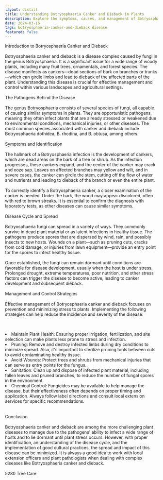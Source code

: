 ```yaml
---
layout: distill
title: Understanding Botryosphaeria Canker and Dieback in Plants
description: Explore the symptoms, causes, and management of Botryosphaeria canker and dieback in plants.
date: 2024-03-16
tags: botryosphaeria-canker-and-dieback disease
featured: false
---
```


Introduction to Botryosphaeria Canker and Dieback<br /><br />Botryosphaeria canker and dieback is a disease complex caused by fungi in the genus Botryosphaeria. It is a significant issue for a wide range of woody plants, including many fruit trees, ornamentals, and forest species. The disease manifests as cankers—dead sections of bark on branches or trunks—which can girdle limbs and lead to dieback of the affected parts of the plant. Understanding this disease is crucial for effective management and control within various landscapes and agricultural settings.<br /><br />The Pathogens Behind the Disease<br /><br />The genus Botryosphaeria consists of several species of fungi, all capable of causing similar symptoms in plants. They are opportunistic pathogens, meaning they often infect plants that are already stressed or weakened due to environmental conditions, mechanical injuries, or other diseases. The most common species associated with canker and dieback include Botryosphaeria dothidea, B. rhodina, and B. obtusa, among others.<br /><br />Symptoms and Identification<br /><br />The hallmark of a Botryosphaeria infection is the development of cankers, which are dead areas on the bark of a tree or shrub. As the infection progresses, these cankers expand, and the center of the canker may crack and ooze sap. Leaves on affected branches may yellow and wilt, and in severe cases, the canker can girdle the stem, cutting off the flow of water and nutrients and leading to dieback of the branch or even the entire plant.<br /><br />To correctly identify a Botryosphaeria canker, a closer examination of the canker is needed. Under the bark, the wood may appear discolored, often with red to brown streaks. It is essential to confirm the diagnosis with laboratory tests, as other diseases can cause similar symptoms.<br /><br />Disease Cycle and Spread<br /><br />Botryosphaeria fungi can spread in a variety of ways. They commonly survive in dead plant material or as latent infections in healthy tissue. The pathogens produce spores that are dispersed by wind, rain, and possibly insects to new hosts. Wounds on a plant—such as pruning cuts, cracks from cold damage, or injuries from lawn equipment—provide an entry point for the spores to infect healthy tissue.<br /><br />Once established, the fungi can remain dormant until conditions are favorable for disease development, usually when the host is under stress. Prolonged drought, extreme temperatures, poor nutrition, and other stress factors can trigger the disease to become active, leading to canker development and subsequent dieback.<br /><br />Management and Control Strategies<br /><br />Effective management of Botryosphaeria canker and dieback focuses on prevention and minimizing stress to plants. Implementing the following strategies can help reduce the incidence and severity of the disease:<br /><br /><br /><li>Maintain Plant Health: Ensuring proper irrigation, fertilization, and site selection can make plants less prone to stress and infection.</li><li>Pruning: Remove and destroy infected limbs during dry conditions to minimize spread. Also, it's important to sterilize pruning tools between cuts to avoid contaminating healthy tissue.</li><li>Avoid Wounds: Protect trees and shrubs from mechanical injuries that can serve as entry points for the fungus.</li><li>Sanitation: Clean up and dispose of infected plant material, including fallen leaves and pruned branches, to reduce the number of fungal spores in the environment.</li><li>Chemical Control: Fungicides may be available to help manage the disease, but their effectiveness often depends on proper timing and application. Always follow label directions and consult local extension services for specific recommendations.</li><br /><br />Conclusion<br /><br />Botryosphaeria canker and dieback are among the more challenging plant diseases to manage due to the pathogens' ability to infect a wide range of hosts and to lie dormant until plant stress occurs. However, with proper identification, an understanding of the disease cycle, and the implementation of good cultural practices, the spread and impact of this disease can be minimized. It is always a good idea to work with local extension officers and plant pathologists when dealing with complex diseases like Botryosphaeria canker and dieback.<br /><br />5280 Tree Care
